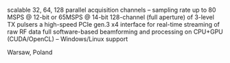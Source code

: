 scalable 32, 64, 128 parallel acquisition channels – sampling rate up to 80 MSPS @ 12-bit or 65MSPS @ 14-bit
128-channel (full aperture) of 3-level TX pulsers a high-speed PCIe gen.3 x4 interface for real-time streaming of raw RF data
full software-based beamforming and processing on CPU+GPU (CUDA/OpenCL) – Windows/Linux support

Warsaw, Poland
